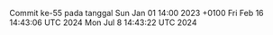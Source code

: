 Commit ke-55 pada tanggal Sun Jan 01 14:00 2023 +0100
Fri Feb 16 14:43:06 UTC 2024
Mon Jul  8 14:43:22 UTC 2024
